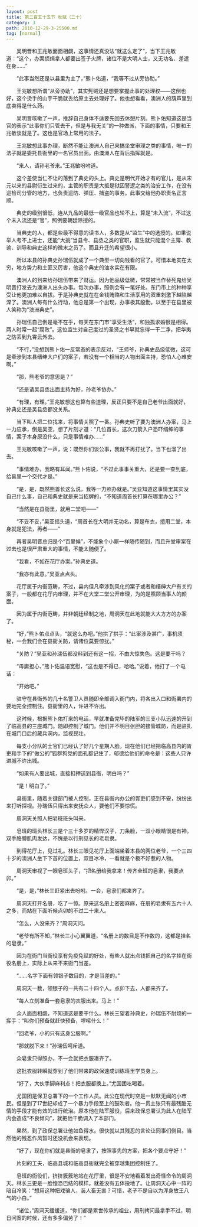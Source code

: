 ```yaml
---
layout: post
title: 第二百五十五节 秋赋（二十）
category: 3
path: 2010-12-29-3-25500.md
tag: [normal]
---
```


　　吴明晋和王兆敏面面相觑，这事情还真没法“就这么定了”，当下王兆敏道：“这个，办案侦缉拿人都要出签子火牌，诸位不是大明人士，又无功名、差遣在身……”

　　“此事当然还是以县里为主了，”熊卜佑道，“我等不过从旁协助。”

　　王兆敏想所谓“从旁协助”，其实髡贼还是想要掌握此事的处理权——这倒也好，这个烫手的山芋干脆就丢给原主去处理好了。他也想看看，澳洲人的葫芦里到底卖得是什么药。

　　吴明晋咳嗽了一声，推辞自己身体不适要先回去休憩片刻。熊卜佑知道这是当官的表示“此事你们只管去干，但是与我无关”的一种做派，下面的事情，只要和王兆敏谈就是了。这也是官场上常用的法子。

　　王兆敏想此事办理，断然不能让澳洲人自己来搞坐堂审理之类的事情，唯一的法子就是委托县衙里的一名官员出面。由澳洲人在背后指挥就是。

　　“来人，请孙老爷来。”王兆敏吩咐道。

　　这个差使当仁不让的落到了典史的头上。典史是明代开始才有的官儿，是从宋元以来的县尉衍生过来的，主管的职责是大抵是狱囚警逻之类的治安工作，在没有巡检司分管的地方，也负责巡防、弹压、捕盗的事务。此事交给他办职责名正言顺。

　　典史的级别很低，连从九品的最低一级官品也轮不上，算是“未入流”，不过这个未入流还是“官”，照例要朝廷除授的。

　　当典史的人，都是些最不得意的读书人，多数是从“监生”中的选授的。如果说举人考不上进士，还能“大挑”当县令、县丞之类的官职，监生就只能混个主簿、教谕、训导和典史这样的微末之员了。而且升迁的希望很小。

　　所以本县的孙典史孙瑞伍就成了一个典型一切向钱看的官了。可惜本地实在太穷，地方势力和土匪又厉害，他这个典史的油水实在有限。

　　澳洲人的到来给孙瑞伍带来了财运。因为他品级低微，常常被当作替死鬼给吴明晋打发去为澳洲人出头办事。每次办事，照例会有一笔好处。东门市上的种种享受让他更加难以自拔。于是孙典史就在在金钱贿赂和生活享用的双重刺激下越陷越深了。澳洲人每有什么行动，他总是第一个出现，办事极其殷勤。以至于在县里被人笑称为“澳洲典史”。

　　孙瑞伍自己倒是毫不在乎，每天在东门市“享受生活”，和独孤求婚很是相得。两人时常一起“腐败”。这位监生对自己度过的圣贤之书早就忘得一干二净，把华夷之防丢到九霄云外去。

　　“不行，”没想到熊卜佑一反常态的表示反对，“王师爷，孙典史品级低微，这可是牵涉到本县缙绅大户们的案子，若没有一个相当的人物出面主持，恐怕人心难安啊。”

　　“那，熊老爷的意思是？”

　　“还是请吴县丞出面主持为好，孙老爷协办。”

　　“有理，有理。”王兆敏想这也算有些道理，反正只要不是自己老爷出面就好，孙典史还是吴县丞都没关系。

　　当下叫人把二位找来，将事情关照了一番。孙典史听了要为澳洲人办案，马上一力应承，倒是吴亚，想了片刻才道：“几位首长，这次刀箭入户恐吓缙绅的事情，案子本身原没什么，只是事情难办……”

　　王兆敏咳嗽了一声，说：既然你们谈公事，我就不再打扰了。当下也溜了出去。

　　“事情难办，我略有耳闻。”熊卜佑说，“不过此事事关重大，还是要一查到底，给县里一个交代才是。”

　　“是，是，既然熊首长这么说，我等一力照办就是。”吴亚知道这事情里其实没自己什么事，自己和典史就是来当招牌的，“不知道周首长打算在哪里办公？”

　　“当然是在县衙里，就用二堂吧——”

　　“不妥不妥，”吴亚摇头道，“周首长在大明并无功名，算是布衣，擅用二堂，本身就是犯法，再者——”

　　再者吴明晋总归是个“百里候”，不能象个小厮一样随传随到，而且升堂审案在过去也是很严肃重大的事情，不能太随便了。

　　“我看，不如在花厅办案。”孙典史道。

　　“我亦有此意。”吴亚点点头。

　　花厅属于内衙范畴，不过，县内但凡牵涉到风化的案子或者和缙绅大户有关的案子，一般都在花厅内审理，并不在大堂二堂公开审理，为的是照顾当事人的颜面。

　　因为属于内衙范畴，并非朝廷经制之地，周洞天在此地就能大大方方的办案了。

　　“好，”熊卜佑点点头，“就这么办吧。”他拱了拱手：“此案涉及甚广，事机须秘，一会我们会在县衙关防，请诸位莫要惊扰。”

　　“关防？”吴亚和孙瑞伍都没料到还有这一招，不由大惊失色。这是要干吗？

　　“毋庸担心，”熊卜佑温语宽慰，“这也是不得已，哈哈。”说着，他打了一个电话：

　　“开始吧。”

　　驻守在县衙外的几十名警卫人员随即全部调入衙门内，将各出入口和衙署内的要地完全控制住。县衙里的人，许进不许出。

　　这时候，根据熊卜佑打来的电话，早就准备完毕的陆军的三支小队迅速的开到了临高县的三座城门。随即控制了城门。他们并不明目张胆的接管城防，而是驻扎在城门口后的藏兵洞内，监视民壮。

　　每支小分队的士官们已经认了好几个星期人脸。现在他们已经把临高县内的胥吏和手下的“做公的”狐群狗党的面孔都记住了，邬德给他们的命令是：这些人只许进城不许出城。

　　“如果有人要出城，直接扣押送到县衙，明白吗？”

　　“是！明白了。”

　　县衙里，随着关键部门被人控制，正在县衙内办公的胥吏们感到不安，纷纷出来打听探视。孙瑞伍只得出来安抚众人，要他们不要惊慌。

　　周洞天关照人把皂班班头叫来。

　　皂班的班头林长三是个三十多岁的精悍汉子，刀条脸，一双小眼睛很是有神。双手胳膊肌肉发达，不愧是以行刑见长的老皂隶。

　　到得花厅上，见过礼。林长三眼见花厅上面端坐着本县的两位老爷，一个三四十岁的澳洲人坐下下首的位置上，双目冰冷，一看就是个极不好惹的人物。

　　周洞天审视了一眼皂班头子，“把名册给我拿来！传齐全班的皂隶，我要点卯。”

　　“是，是，”林长三赶紧出去吩咐。一会，皂隶们都来齐了。

　　周洞天打开名册，吃了一惊。原来这名册上密密麻麻，在册的皂隶有五六十人之多，而站在下面听候点卯的不过二十来人。

　　“怎么，人没来齐？”周洞天问。

　　“老爷有所不知，”林长三小心翼翼道，“名册上的数目是不作数的，这都是挂名的皂隶。”

　　因为在衙门当衙役享有免疫免赋的好处，有些人就出点钱把自己的名字挂在衙役名册上，实际上从来不来衙门当差。

　　“……名字下面有领银子数目的，才是当差的。”

　　周洞天一数，领银子的一共有二十四个人。点卯下去，人都来齐了。

　　“每人立刻准备一套皂隶的衣服出来。马上！”

　　众人面面相觑，不知道这是要干什么。林长三望着孙典史，孙瑞伍不耐烦的一挥手：“叫你们预备就赶快预备，啰嗦什么！”

　　“回老爷，小的只有这身公服啊。”

　　“那就脱下来！”孙瑞伍呵斥道。

　　众皂隶只得照办，不一会就把衣服凑齐了。

　　这批衣服转瞬就穿到了他们带来的政保速成训练班里学员身上。

　　“好了，大伙手脚麻利点！把衣服都换上。”尤国团吆喝着。

　　尤国团是保卫总署下的一个工作人员。此公在现代时空是一默默无闻的小市民。但是到了17世纪却成了一个暴力手段至上的鼓吹者。他一贯主张只有最残酷无情的手段才能有效的进行统治。原本他在陆军服役，后来政保总署认为此人在陆军内会造成“不良倾向”，就把他干脆调入了本部门。

　　果然，到了政保总署让他如鱼得水。很快就以其残忍的言论让同事们侧目。当然他的残忍作风暂时还没机会来表现。

　　“好了，现在你们就是县衙的皂隶了，按照事先的方案，把各个要点守好！”

　　片刻的工夫，临高县城和临高县衙就完全被穿越集团控制住了。

　　皂班的衙役们，挤挤簇簇地站在花厅里，很是不安地看着发出奇怪命令的周洞天。林长三更是一脸惶恐巴结的模样。就差没有五体投地了。让周洞天心中一阵的暗自冷笑：“想用这种把戏骗人，装人畜无害？可惜，老子不是自以为浑身放王八气的小白。”

　　“诸位，”周洞天缓缓道，“你们都是累世传承的祖业，用刑拷问最拿手不过，明日问案的时候，还有多多偏劳了！”
